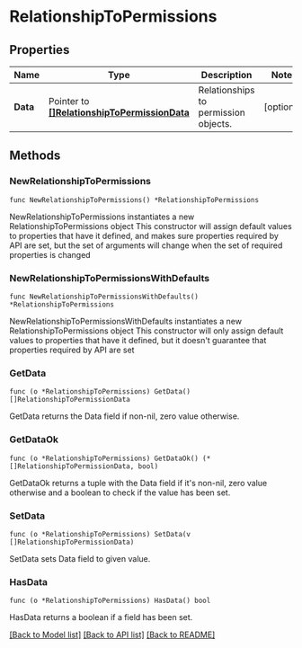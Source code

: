 # RelationshipToPermissions

## Properties

Name | Type | Description | Notes
---- | ---- | ----------- | ------
**Data** | Pointer to [**[]RelationshipToPermissionData**](RelationshipToPermissionData.md) | Relationships to permission objects. | [optional] 

## Methods

### NewRelationshipToPermissions

`func NewRelationshipToPermissions() *RelationshipToPermissions`

NewRelationshipToPermissions instantiates a new RelationshipToPermissions object
This constructor will assign default values to properties that have it defined,
and makes sure properties required by API are set, but the set of arguments
will change when the set of required properties is changed

### NewRelationshipToPermissionsWithDefaults

`func NewRelationshipToPermissionsWithDefaults() *RelationshipToPermissions`

NewRelationshipToPermissionsWithDefaults instantiates a new RelationshipToPermissions object
This constructor will only assign default values to properties that have it defined,
but it doesn't guarantee that properties required by API are set

### GetData

`func (o *RelationshipToPermissions) GetData() []RelationshipToPermissionData`

GetData returns the Data field if non-nil, zero value otherwise.

### GetDataOk

`func (o *RelationshipToPermissions) GetDataOk() (*[]RelationshipToPermissionData, bool)`

GetDataOk returns a tuple with the Data field if it's non-nil, zero value otherwise
and a boolean to check if the value has been set.

### SetData

`func (o *RelationshipToPermissions) SetData(v []RelationshipToPermissionData)`

SetData sets Data field to given value.

### HasData

`func (o *RelationshipToPermissions) HasData() bool`

HasData returns a boolean if a field has been set.


[[Back to Model list]](../README.md#documentation-for-models) [[Back to API list]](../README.md#documentation-for-api-endpoints) [[Back to README]](../README.md)



